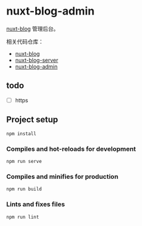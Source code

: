 # nuxt-blog-admin

[nuxt-blog](http://log.todyto.cn) 管理后台。

相关代码仓库：

- [nuxt-blog](https://github.com/chenwangji/nuxt-blog)
- [nuxt-blog-server](https://github.com/chenwangji/nuxt-blog-server)
- [nuxt-blog-admin](https://github.com/chenwangji/nuxt-blog-admin)

## todo
- [ ] https

## Project setup
```
npm install
```

### Compiles and hot-reloads for development
```
npm run serve
```

### Compiles and minifies for production
```
npm run build
```

### Lints and fixes files
```
npm run lint
```
